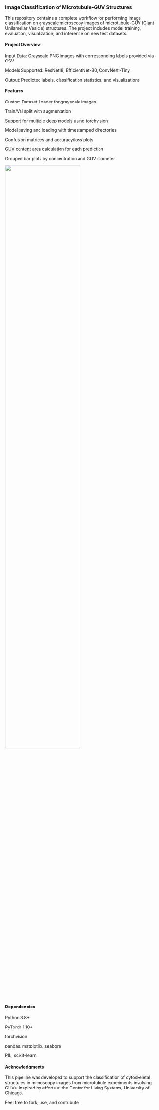 ### Image Classification of Microtubule-GUV Structures

This repository contains a complete workflow for performing image classification on grayscale microscopy images of microtubule-GUV (Giant Unilamellar Vesicle) structures. The project includes model training, evaluation, visualization, and inference on new test datasets.

#### Project Overview

Input Data: Grayscale PNG images with corresponding labels provided via CSV

Models Supported: ResNet18, EfficientNet-B0, ConvNeXt-Tiny

Output: Predicted labels, classification statistics, and visualizations

#### Features

Custom Dataset Loader for grayscale images

Train/Val split with augmentation

Support for multiple deep models using torchvision

Model saving and loading with timestamped directories

Confusion matrices and accuracy/loss plots

GUV content area calculation for each prediction

Grouped bar plots by concentration and GUV diameter

<img src="https://github.com/user-attachments/assets/0ba464ca-b8cd-4d16-a89e-af54d19984f7" style="width:70%;"/>

#### Dependencies

Python 3.8+

PyTorch 1.10+

torchvision

pandas, matplotlib, seaborn

PIL, scikit-learn

#### Acknowledgments

This pipeline was developed to support the classification of cytoskeletal structures in microscopy images from microtubule experiments involving GUVs. Inspired by efforts at the Center for Living Systems, University of Chicago.

Feel free to fork, use, and contribute!

